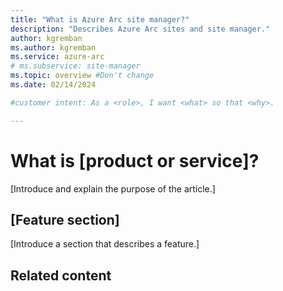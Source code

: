 ```yaml
---
title: "What is Azure Arc site manager?"
description: "Describes Azure Arc sites and site manager."
author: kgremban
ms.author: kgremban
ms.service: azure-arc
# ms.subservice: site-manager
ms.topic: overview #Don't change
ms.date: 02/14/2024

#customer intent: As a <role>, I want <what> so that <why>.

---
```


<!-- --------------------------------------

- Use this template with pattern instructions for:

Overview

- Before you sign off or merge:

Remove all comments except the customer intent.

- Feedback:

https://aka.ms/patterns-feedback

-->

# What is [product or service]?

<!-- Required: Article headline - H1

Identify the product or service and the feature area
you are providing overview information about.

-->

[Introduce and explain the purpose of the article.]

<!-- Required: Introductory paragraphs (no heading)

Write a brief introduction that can help the user
determine whether the article is relevant for them
and to describe how the article might benefit them.

-->

## [Feature section]

[Introduce a section that describes a feature.]

<!-- Required: Feature sections - H2

In one or more H2 sections, describe key features of
the product or service. Consider sections for basic
requirements, dependencies, limitations, and overhead.

-->

## Related content

<!-- - [Related article title](link.md)
- [Related article title](link.md)
- [Related article title](link.md) -->

<!-- Optional: Related content - H2

Consider including a "Related content" H2 section that 
lists links to 1 to 3 articles the user might find helpful.

-->

<!--

Remove all comments except the customer intent
before you sign off or merge to the main branch.

-->